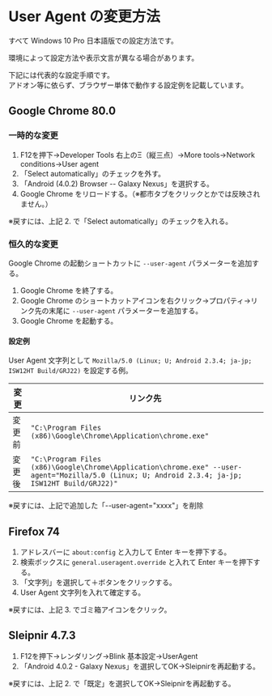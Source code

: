 # User Agent の変更方法
すべて Windows 10 Pro 日本語版での設定方法です。

環境によって設定方法や表示文言が異なる場合があります。

下記には代表的な設定手順です。  
アドオン等に依らず、ブラウザー単体で動作する設定例を記載しています。

## Google Chrome 80.0
### 一時的な変更

1. F12を押下→Developer Tools 右上のΞ（縦三点）→More tools→Network conditions→User agent
2. 「Select automatically」のチェックを外す。
3. 「Android (4.0.2) Browser -- Galaxy Nexus」を選択する。
4. Google Chrome をリロードする。（※都市タブをクリックとかでは反映されません。）

※戻すには、上記 2. で「Select automatically」のチェックを入れる。

### 恒久的な変更
Google Chrome の起動ショートカットに `--user-agent` パラメーターを追加する。

1. Google Chrome を終了する。
2. Google Chrome のショートカットアイコンを右クリック→プロパティ→リンク先の末尾に `--user-agent` パラメーターを追加する。
3. Google Chrome を起動する。

#### 設定例
User Agent 文字列として `Mozilla/5.0 (Linux; U; Android 2.3.4; ja-jp; ISW12HT Build/GRJ22)` を設定する例。

変更 | リンク先
--|--
変更前 | `"C:\Program Files (x86)\Google\Chrome\Application\chrome.exe"`
変更後 | `"C:\Program Files (x86)\Google\Chrome\Application\chrome.exe" --user-agent="Mozilla/5.0 (Linux; U; Android 2.3.4; ja-jp; ISW12HT Build/GRJ22)"`

※戻すには、上記で追加した「--user-agent="xxxx"」を削除


## Firefox 74

1. アドレスバーに `about:config` と入力して Enter キーを押下する。
2. 検索ボックスに `general.useragent.override` と入れて Enter キーを押下する。
3. 「文字列」を選択して＋ボタンをクリックする。
4. User Agent 文字列を入れて確定する。

※戻すには、上記 3. でゴミ箱アイコンをクリック。


## Sleipnir 4.7.3

1. F12を押下→レンダリング→Blink 基本設定→UserAgent
2. 「Android 4.0.2 - Galaxy Nexus」を選択してOK→Sleipnirを再起動する。

※戻すには、上記 2. で「既定」を選択してOK→Sleipnirを再起動する。
